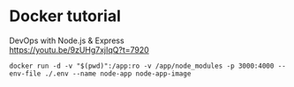 # Docker tutorial

DevOps with Node.js & Express  
https://youtu.be/9zUHg7xjIqQ?t=7920

`docker run -d -v "$(pwd)":/app:ro -v /app/node_modules -p 3000:4000 --env-file ./.env --name node-app node-app-image`
